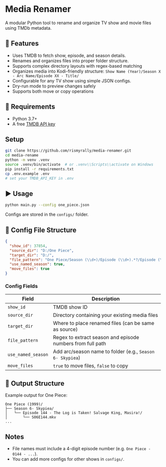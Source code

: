 # Media Renamer

A modular Python tool to rename and organize TV show and movie files using TMDb metadata.

## 🔧 Features

- Uses TMDB to fetch show, episode, and season details.
- Renames and organizes files into proper folder structure.
- Supports complex directory layouts with regex-based matching
- Organizes media into Kodi-friendly structure:
  `Show Name (Year)/Season X - Arc Name/Episode XX - Title/`
- Configurable for any TV show using simple JSON configs.
- Dry-run mode to preview changes safely
- Supports both move or copy operations

## 🧪 Requirements

- Python 3.7+
- A free [TMDB API key](https://www.themoviedb.org/settings/api)

## Setup

```sh
git clone https://github.com/rismyrally/media-renamer.git
cd media-rename
python -m venv .venv
source .venv/bin/activate  # or .venv\\Scripts\\activate on Windows
pip install -r requirements.txt
cp .env.example .env
# set your TMDB_API_KEY in .env
```

## ▶️ Usage

```sh
python main.py --config one_piece.json
```
Configs are stored in the `configs/` folder.

## 📁 Config File Structure

```json
{
  "show_id": 37854,
  "source_dir": "D:/One Piece",
  "target_dir": "D:/",
  "file_pattern": "One Piece/Season (\\d+)/Episode (\\d+).*?/Episode (\\d+)",
  "use_named_season": true,
  "move_files": true
}
```
### Config Fields

| Field              | Description                                                |
| ------------------ | ---------------------------------------------------------- |
| `show_id`          | TMDB show ID                                               |
| `source_dir`       | Directory containing your existing media files             |
| `target_dir`       | Where to place renamed files (can be same as source)       |
| `file_pattern`     | Regex to extract season and episode numbers from full path |
| `use_named_season` | Add arc/season name to folder (e.g., `Season 6- Skypiea`)  |
| `move_files`       | `true` to move files, `false` to copy                      |


## 📂 Output Structure

Example output for One Piece:
```
One Piece (1999)/
├── Season 6- Skypiea/
│   └── Episode 144 - The Log is Taken! Salvage King, Masira!/
│       └── S06E144.mkv
...
```

## Notes

- File names must include a 4-digit episode number (e.g. `One Piece - 0144 - ...`).
- You can add more configs for other shows in `configs/`.

